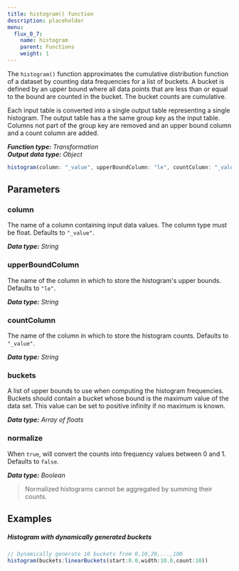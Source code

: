 ```yaml
---
title: histogram() function
description: placeholder
menu:
  flux_0_7:
    name: histogram
    parent: Functions
    weight: 1
---
```


The `histogram()` function approximates the cumulative distribution function of a dataset by counting data frequencies for a list of buckets.
A bucket is defined by an upper bound where all data points that are less than or equal to the bound are counted in the bucket.
The bucket counts are cumulative.

Each input table is converted into a single output table representing a single histogram.
The output table has a the same group key as the input table.
Columns not part of the group key are removed and an upper bound column and a count column are added.

_**Function type:** Transformation_  
_**Output data type:** Object_

```js
histogram(column: "_value", upperBoundColumn: "le", countColumn: "_value", buckets: [50.0, 75.0, 90.0], normalize: false)
```

## Parameters

### column
The name of a column containing input data values.
The column type must be float.
Defaults to `"_value"`.

_**Data type:** String_

### upperBoundColumn
The name of the column in which to store the histogram's upper bounds.
Defaults to `"le"`.

_**Data type:** String_

### countColumn
The name of the column in which to store the histogram counts.
Defaults to `"_value"`.

_**Data type:** String_

### buckets
A list of upper bounds to use when computing the histogram frequencies.
Buckets should contain a bucket whose bound is the maximum value of the data set.
This value can be set to positive infinity if no maximum is known.

_**Data type:** Array of floats_

### normalize
When `true`, will convert the counts into frequency values between 0 and 1.
Defaults to `false`.

_**Data type:** Boolean_

> Normalized histograms cannot be aggregated by summing their counts.

## Examples

##### Histogram with dynamically generated buckets
```js
// Dynamically generate 10 buckets from 0,10,20,...,100
histogram(buckets:linearBuckets(start:0.0,width:10.0,count:10))
```
